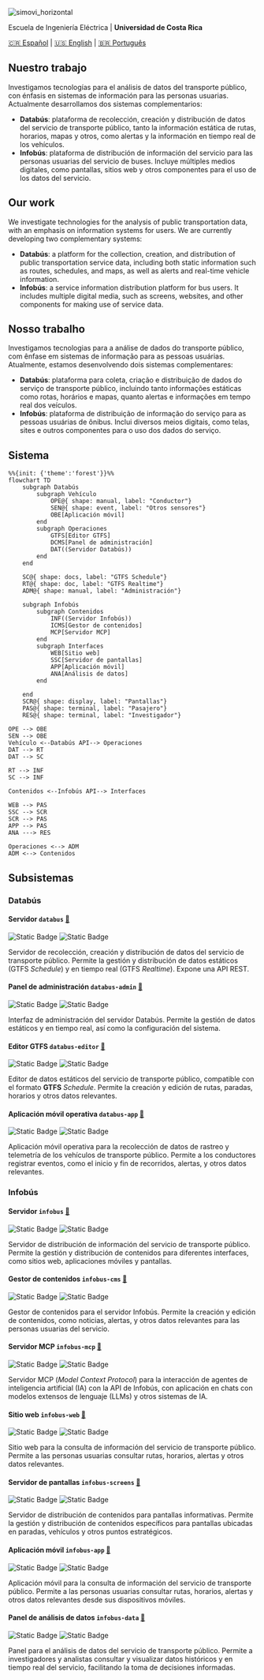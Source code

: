![simovi_horizontal](https://github.com/user-attachments/assets/c14514f1-9117-4714-8aa3-04ccaac01a32)

Escuela de Ingeniería Eléctrica | **Universidad de Costa Rica**

[🇨🇷 Español](#nuestro-trabajo) | [🇺🇸 English](#our-work) | [🇧🇷 Português](#nosso-trabalho)

## Nuestro trabajo

Investigamos tecnologías para el análisis de datos del transporte público, con énfasis en sistemas de información para las personas usuarias. Actualmente desarrollamos dos sistemas complementarios:

- **Databús**: plataforma de recolección, creación y distribución de datos del servicio de transporte público, tanto la información estática de rutas, horarios, mapas y otros, como alertas y la información en tiempo real de los vehículos.
- **Infobús**: plataforma de distribución de información del servicio para las personas usuarias del servicio de buses. Incluye múltiples medios digitales, como pantallas, sitios web y otros componentes para el uso de los datos del servicio.

## Our work

We investigate technologies for the analysis of public transportation data, with an emphasis on information systems for users. We are currently developing two complementary systems:

- **Databús**: a platform for the collection, creation, and distribution of public transportation service data, including both static information such as routes, schedules, and maps, as well as alerts and real-time vehicle information.
- **Infobús**: a service information distribution platform for bus users. It includes multiple digital media, such as screens, websites, and other components for making use of service data.

## Nosso trabalho

Investigamos tecnologias para a análise de dados do transporte público, com ênfase em sistemas de informação para as pessoas usuárias. Atualmente, estamos desenvolvendo dois sistemas complementares:

- **Databús**: plataforma para coleta, criação e distribuição de dados do serviço de transporte público, incluindo tanto informações estáticas como rotas, horários e mapas, quanto alertas e informações em tempo real dos veículos.
- **Infobús**: plataforma de distribuição de informação do serviço para as pessoas usuárias de ônibus. Inclui diversos meios digitais, como telas, sites e outros componentes para o uso dos dados do serviço.

## Sistema

```mermaid
%%{init: {'theme':'forest'}}%%
flowchart TD
    subgraph Databús
        subgraph Vehículo
            OPE@{ shape: manual, label: "Conductor"}
            SEN@{ shape: event, label: "Otros sensores"}
            OBE[Aplicación móvil]
        end
        subgraph Operaciones
            GTFS[Editor GTFS]
            DCMS[Panel de administración]
            DAT((Servidor Databús))
        end
    end

    SC@{ shape: docs, label: "GTFS Schedule"}
    RT@{ shape: doc, label: "GTFS Realtime"}
    ADM@{ shape: manual, label: "Administración"}

    subgraph Infobús
        subgraph Contenidos
            INF((Servidor Infobús))
            ICMS[Gestor de contenidos]
            MCP[Servidor MCP]
        end
        subgraph Interfaces
            WEB[Sitio web]
            SSC[Servidor de pantallas]
            APP[Aplicación móvil]
            ANA[Análisis de datos]
        end

    end
    SCR@{ shape: display, label: "Pantallas"}
    PAS@{ shape: terminal, label: "Pasajero"}
    RES@{ shape: terminal, label: "Investigador"}

OPE --> OBE
SEN --> OBE
Vehículo <--Databús API--> Operaciones
DAT --> RT
DAT --> SC

RT --> INF
SC --> INF

Contenidos <--Infobús API--> Interfaces

WEB --> PAS
SSC --> SCR
SCR --> PAS
APP --> PAS
ANA ---> RES

Operaciones <--> ADM
ADM <--> Contenidos

```

## Subsistemas

### Databús

#### Servidor `databus` [:link:](https://github.com/simovilab/databus)

![Static Badge](https://img.shields.io/badge/TRL-5-FFFF00)
![Static Badge](https://img.shields.io/badge/Prioridad-alta-FFFFFF)

Servidor de recolección, creación y distribución de datos del servicio de transporte público. Permite la gestión y distribución de datos estáticos (GTFS _Schedule_) y en tiempo real (GTFS _Realtime_). Expone una API REST.

#### Panel de administración `databus-admin` [:link:](https://github.com/simovilab/databus-admin)

![Static Badge](https://img.shields.io/badge/TRL-2-FF4400)
![Static Badge](https://img.shields.io/badge/Prioridad-media-AAAAAA)

Interfaz de administración del servidor Databús. Permite la gestión de datos estáticos y en tiempo real, así como la configuración del sistema.

#### Editor GTFS `databus-editor` [:link:](https://github.com/simovilab/databus-editor)

![Static Badge](https://img.shields.io/badge/TRL-2-FF4400)
![Static Badge](https://img.shields.io/badge/Prioridad-baja-555555)

Editor de datos estáticos del servicio de transporte público, compatible con el formato **GTFS** _Schedule_. Permite la creación y edición de rutas, paradas, horarios y otros datos relevantes.

#### Aplicación móvil operativa `databus-app` [:link:](https://github.com/simovilab/databus-app)

![Static Badge](https://img.shields.io/badge/TRL-2-FF4400)
![Static Badge](https://img.shields.io/badge/Prioridad-alta-FFFFFF)

Aplicación móvil operativa para la recolección de datos de rastreo y telemetría de los vehículos de transporte público. Permite a los conductores registrar eventos, como el inicio y fin de recorridos, alertas, y otros datos relevantes.

### Infobús

#### Servidor `infobus` [:link:](https://github.com/simovilab/infobus)

![Static Badge](https://img.shields.io/badge/TRL-5-FFFF00)
![Static Badge](https://img.shields.io/badge/Prioridad-alta-FFFFFF)

Servidor de distribución de información del servicio de transporte público. Permite la gestión y distribución de contenidos para diferentes interfaces, como sitios web, aplicaciones móviles y pantallas.

#### Gestor de contenidos `infobus-cms` [:link:](https://github.com/simovilab/infobus-cms)

![Static Badge](https://img.shields.io/badge/TRL-2-FF4400)
![Static Badge](https://img.shields.io/badge/Prioridad-media-AAAAAA)

Gestor de contenidos para el servidor Infobús. Permite la creación y edición de contenidos, como noticias, alertas, y otros datos relevantes para las personas usuarias del servicio.

#### Servidor MCP `infobus-mcp` [:link:](https://github.com/simovilab/infobus-mcp)

![Static Badge](https://img.shields.io/badge/TRL-3-FF8800)
![Static Badge](https://img.shields.io/badge/Prioridad-media-AAAAAA)

Servidor MCP (_Model Context Protocol_) para la interacción de agentes de inteligencia artificial (IA) con la API de Infobús, con aplicación en chats con modelos extensos de lenguaje (LLMs) y otros sistemas de IA.

#### Sitio web `infobus-web` [:link:](https://github.com/simovilab/infobus-web)

![Static Badge](https://img.shields.io/badge/TRL-2-FF4400)
![Static Badge](https://img.shields.io/badge/Prioridad-alta-FFFFFF)

Sitio web para la consulta de información del servicio de transporte público. Permite a las personas usuarias consultar rutas, horarios, alertas y otros datos relevantes.

#### Servidor de pantallas `infobus-screens` [:link:](https://github.com/simovilab/infobus-screens)

![Static Badge](https://img.shields.io/badge/TRL-2-FF4400)
![Static Badge](https://img.shields.io/badge/Prioridad-alta-FFFFFF)

Servidor de distribución de contenidos para pantallas informativas. Permite la gestión y distribución de contenidos específicos para pantallas ubicadas en paradas, vehículos y otros puntos estratégicos.

#### Aplicación móvil `infobus-app` [:link:](https://github.com/simovilab/infobus-app)

![Static Badge](https://img.shields.io/badge/TRL-1-FF0000)
![Static Badge](https://img.shields.io/badge/Prioridad-baja-555555)

Aplicación móvil para la consulta de información del servicio de transporte público. Permite a las personas usuarias consultar rutas, horarios, alertas y otros datos relevantes desde sus dispositivos móviles.

#### Panel de análisis de datos `infobus-data` [:link:](https://github.com/simovilab/infobus-data)

![Static Badge](https://img.shields.io/badge/TRL-3-FF8800)
![Static Badge](https://img.shields.io/badge/Prioridad-alta-FFFFFF)

Panel para el análisis de datos del servicio de transporte público. Permite a investigadores y analistas consultar y visualizar datos históricos y en tiempo real del servicio, facilitando la toma de decisiones informadas.
